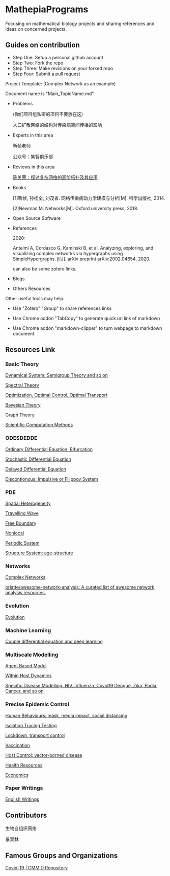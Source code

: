 # MathepiaPrograms

Focusing on mathematical biology projects and sharing references and ideas on concerned projects.

## Guides on contribution

- Step One: Setup a personal github account
- Step Two: Fork the repo
- Step Three: Make revisions on your forked repo
- Step Four: Submit a pull request

Project Template: (Complex Network as an example)

Document name is "Main_TopicName.md"

- Problems
  
  (你们项目组私密的项目不要放在这)

  人口扩散网络的结构对传染病空间传播的影响

- Experts in this area
  
  靳帧老师

  公众号：集智俱乐部

- Reviews in this area
  
  [陈关荣：探讨复杂网络的高阶拓扑及其应用](https://mp.weixin.qq.com/s/jhaTyxVjRTfSbBDjatBWFQ)

- Books
  
  [1]靳帧, 孙桂全, 刘茂省. 网络传染病动力学建模与分析[M]. 科学出版社, 2014.

  [2]Newman M. Networks[M]. Oxford university press, 2018.

- Open Source Software
  

- References
  
  2020:

  Antelmi A, Cordasco G, Kamiński B, et al. Analyzing, exploring, and visualizing complex networks via hypergraphs using SimpleHypergraphs. jl[J]. arXiv preprint arXiv:2002.04654, 2020.

  can also be some zotero links.

- Blogs
  
- Others Resources


Other useful tools may help:

- Use "Zotero" "Group" to share references links

- Use Chrome addon "TabCopy" to generate quick url link of markdown

- Use Chrome addon "markdown-clipper" to turn webpage to markdown document

## Resources Link
### Basic Theory

[Dynamical System: Semigroup Theory and so on](BasicTheory/Main_dynamic_system.md)

[Spectral Theory](BasicTheory/Main_spectral_theory.md)

[Optimization, Optimal Control, Optimal Transport](BasicTheory/Main_optimal.md)

[Bayesian Theory](BasicTheory/Main_bayesian.md)

[Graph Theory](BasicTheory/Main_graph_theory.md)

[Scientific Computation Methods](BasicTheory/Main_numerical.md)

### ODESDEDDE

[Ordinary Differential Equation: Bifurcation](ODESDEDDE/Main_ode.md)

[Stochastic Differential Equation](ODESDEDDE/Main_sde.md)

[Delayed Differential Equation](ODESDEDDE/Main_dde.md)

[Discontionous: Impulsive or Filippov System](ODESDEDDE/Main_discontinous.md)
### PDE

[Spatial Heterogeneity](PDE/Main_spatial_heterogeneity.md)

[Travelling Wave](PDE/Main_travelling_wave.md)

[Free Boundary](PDE/Main_free_boundary.md)

[Nonlocal](PDE/Main_nonlocal.md)

[Periodic System](PDE/Main_periodic.md)

[Structure System: age-structure](PDE/Main_structure.md)

### Networks

[Complex Networks](/ComplexNetworks/Main_Complex_Networks.md)

[briatte/awesome-network-analysis: A curated list of awesome network analysis resources.](https://github.com/briatte/awesome-network-analysis)

### Evolution

[Evolution](/Evolution/Main_Evolution.md)


### Machine Learning

[Couple differential equation and deep learning](MachineLearning/Main_differential_equation_ML.md)



### Multiscale Modelling

[Agent Based Model](MultiscaleModelling/Main_agents.md)

[Within Host Dynamics](MultiscaleModelling/Main_withinhost.md)

[Specific Disease Modelling: HIV, Influenza, Covid19,Dengue, Zika, Ebola, Cancer, and so on](MultiscaleModelling/Main_specific_disease.md)

### Precise Epidemic Control

[Human Behaviours: mask, media impact, social distancing](PreciseEpidemicControl/Main_human_behaviours.md)

[Isolation Tracing Testing](PreciseEpidemicControl/Main_isolation_tracing_testing.md)

[Lockdown, transport control](PreciseEpidemicControl/Main_lockdown.md)

[Vaccination](PreciseEpidemicControl/Main_vaccine.md)

[Host Control: vector-borned disease](PreciseEpidemicControl/Main_host_control.md)

[Health Resources](PreciseEpidemicControl/Main_health_resource.md)

[Economics](PreciseEpidemicControl/Main_economics.md)


### Paper Writings

[English Writings](Writings/Main_writings.md)

## Contributors

生物自组织网络

景双林

## Famous Groups and Organizations

[Covid-19 | CMMID Repository](https://cmmid.github.io/topics/covid19/)